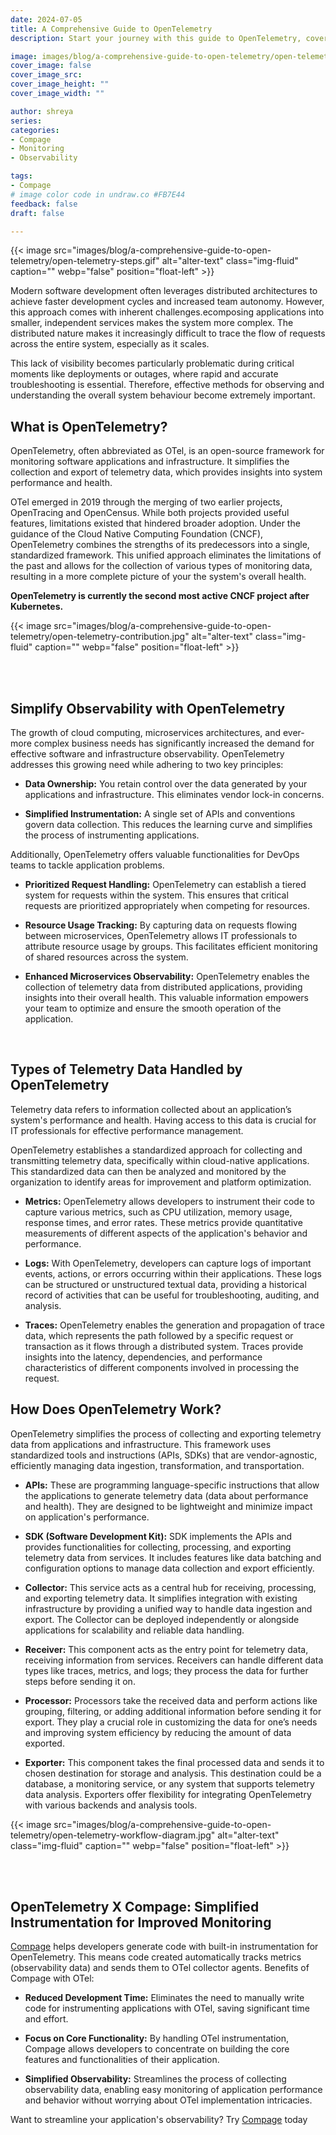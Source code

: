 ```yaml
---
date: 2024-07-05
title: A Comprehensive Guide to OpenTelemetry 
description: Start your journey with this guide to OpenTelemetry, covering everything from core principles to advanced practices for comprehensive observability.

image: images/blog/a-comprehensive-guide-to-open-telemetry/open-telemetry-steps-banner.jpg
cover_image: false
cover_image_src: 
cover_image_height: ""
cover_image_width: ""

author: shreya
series: 
categories:
- Compage
- Monitoring
- Observability

tags:
- Compage
# image color code in undraw.co #FB7E44 
feedback: false
draft: false

---
```


{{< image src="images/blog/a-comprehensive-guide-to-open-telemetry/open-telemetry-steps.gif" alt="alter-text" class="img-fluid" caption="" webp="false" position="float-left" >}}

Modern software development often leverages distributed architectures to achieve faster development cycles and increased team autonomy. However, this approach comes with inherent challenges.ecomposing applications into smaller, independent services makes the system more complex. The distributed nature makes it increasingly difficult to trace the flow of requests across the entire system, especially as it scales. 

This lack of visibility becomes particularly problematic during critical moments like deployments or outages, where rapid and accurate troubleshooting is essential. Therefore, effective methods for observing and understanding the overall system behaviour become extremely important.  

## What is OpenTelemetry? 

OpenTelemetry, often abbreviated as OTel, is an open-source framework for monitoring software applications and infrastructure. It simplifies the collection and export of telemetry data, which provides insights into system performance and health. 

OTel emerged in 2019 through the merging of two earlier projects, OpenTracing and OpenCensus. While both projects provided useful features, limitations existed that hindered broader adoption. Under the guidance of the Cloud Native Computing Foundation (CNCF), OpenTelemetry combines the strengths of its predecessors into a single, standardized framework. This unified approach eliminates the limitations of the past and allows for the collection of various types of monitoring data, resulting in a more complete picture of your the system's overall health.  

**OpenTelemetry is currently the second most active CNCF project after Kubernetes.**

{{< image src="images/blog/a-comprehensive-guide-to-open-telemetry/open-telemetry-contribution.jpg" alt="alter-text" class="img-fluid" caption="" webp="false" position="float-left" >}}

</br> </br> 

## Simplify Observability with OpenTelemetry 

The growth of cloud computing, microservices architectures, and ever-more complex business needs has significantly increased the demand for effective software and infrastructure observability. OpenTelemetry addresses this growing need while adhering to two key principles: 

- **Data Ownership:** You retain control over the data generated by your applications and infrastructure. This eliminates vendor lock-in concerns. 

- **Simplified Instrumentation:** A single set of APIs and conventions govern data collection. This reduces the learning curve and simplifies the process of instrumenting applications. 


Additionally, OpenTelemetry offers valuable functionalities for DevOps teams to tackle application problems. 

- **Prioritized Request Handling:** OpenTelemetry can establish a tiered system for requests within the system. This ensures that critical requests are prioritized appropriately when competing for resources. 

- **Resource Usage Tracking:** By capturing data on requests flowing between microservices, OpenTelemetry allows IT professionals to attribute resource usage by groups. This facilitates efficient monitoring of shared resources across the system. 

- **Enhanced Microservices Observability:** OpenTelemetry enables the collection of telemetry data from distributed applications, providing insights into their overall health. This valuable information empowers your team to optimize and ensure the smooth operation of the application. 

</br> 

 ## Types of Telemetry Data Handled by OpenTelemetry

 Telemetry data refers to information collected about an application’s system's performance and health. Having access to this data is crucial for IT professionals for effective performance management.

 OpenTelemetry establishes a standardized approach for collecting and transmitting telemetry data, specifically within cloud-native applications. This standardized data can then be analyzed and monitored by the organization to identify areas for improvement and platform optimization. 

 - **Metrics:** OpenTelemetry allows developers to instrument their code to capture various metrics, such as CPU utilization, memory usage, response times, and error rates. These metrics provide quantitative measurements of different aspects of the application's behavior and performance. 

- **Logs:** With OpenTelemetry, developers can capture logs of important events, actions, or errors occurring within their applications. These logs can be structured or unstructured textual data, providing a historical record of activities that can be useful for troubleshooting, auditing, and analysis. 

- **Traces:** OpenTelemetry enables the generation and propagation of trace data, which represents the path followed by a specific request or transaction as it flows through a distributed system. Traces provide insights into the latency, dependencies, and performance characteristics of different components involved in processing the request. 

## How Does OpenTelemetry Work? 

OpenTelemetry simplifies the process of collecting and exporting telemetry data from applications and infrastructure. This framework uses standardized tools and instructions (APIs, SDKs) that are vendor-agnostic, efficiently managing data ingestion, transformation, and transportation.

- **APIs:** These are programming language-specific instructions that allow the applications to generate telemetry data (data about performance and health). They are designed to be lightweight and minimize impact on  application's performance. 

- **SDK (Software Development Kit):** SDK implements the APIs and provides functionalities for collecting, processing, and exporting telemetry data from services. It includes features like data batching and configuration options to manage data collection and export efficiently. 

- **Collector:** This service acts as a central hub for receiving, processing, and exporting telemetry data. It simplifies integration with existing infrastructure by providing a unified way to handle data ingestion and export. The Collector can be deployed independently or alongside applications for scalability and reliable data handling. 

- **Receiver:** This component acts as the entry point for telemetry data, receiving information from services. Receivers can handle different data types like traces, metrics, and logs; they process the data for further steps before sending it on. 

- **Processor:** Processors take the received data and perform actions like grouping, filtering, or adding additional information before sending it for export. They play a crucial role in customizing the data for one’s needs and improving system efficiency by reducing the amount of data exported. 

- **Exporter:** This component takes the final processed data and sends it to chosen destination for storage and analysis. This destination could be a database, a monitoring service, or any system that supports telemetry data analysis. Exporters offer flexibility for integrating OpenTelemetry with various backends and analysis tools. 

{{< image src="images/blog/a-comprehensive-guide-to-open-telemetry/open-telemetry-workflow-diagram.jpg" alt="alter-text" class="img-fluid" caption="" webp="false" position="float-left" >}}

</br> </br> 

## OpenTelemetry X Compage: Simplified Instrumentation for Improved Monitoring

[Compage](https://intelops.ai/compage/) helps developers generate code with built-in instrumentation for OpenTelemetry. This means code created automatically tracks metrics (observability data) and sends them to OTel collector agents.
Benefits of Compage with OTel:

- **Reduced Development Time:** Eliminates the need to manually write code for instrumenting applications with OTel, saving significant time and effort.

- **Focus on Core Functionality:** By handling OTel instrumentation, Compage allows developers to concentrate on building the core features and functionalities of their application.

- **Simplified Observability:** Streamlines the process of collecting observability data, enabling easy monitoring of application performance and behavior without worrying about OTel implementation intricacies.


Want to streamline your application's observability? Try [Compage](https://github.com/intelops/compage) today



